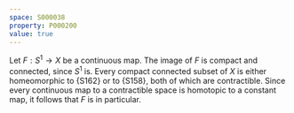 ```yaml
---
space: S000038
property: P000200
value: true
---
```


Let $F : S^1 \to X$ be a continuous map. The image of $F$ is compact and connected, since $S^1$ is. Every compact connected subset of $X$ is either homeomorphic to {S162} or to {S158}, both of which are contractible. Since every continuous map to a contractible space is homotopic to a constant map, it follows that $F$ is in particular.
